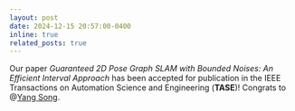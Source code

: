 ```yaml
---
layout: post
date: 2024-12-15 20:57:00-0400
inline: true
related_posts: true
---
```


Our paper *Guaranteed 2D Pose Graph SLAM with Bounded Noises: An Efficient Interval Approach* has been accepted for publication in the IEEE Transactions on Automation Science and Engineering (**TASE**)! Congrats to @[Yang Song](https://yangsong-slam.github.io/).
